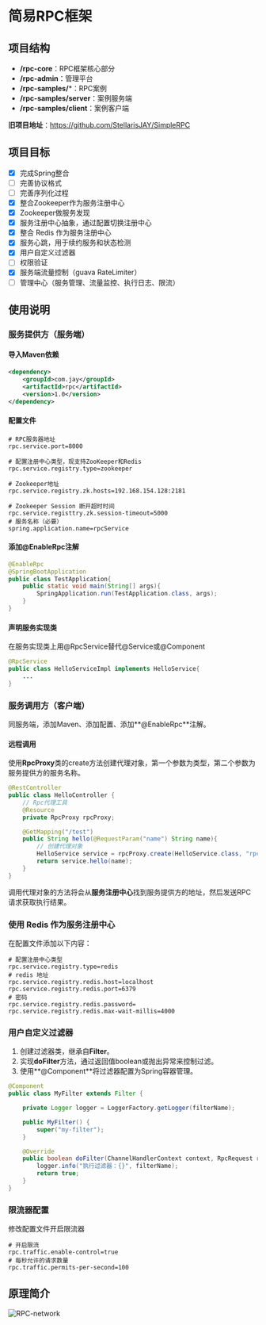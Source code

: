 # 简易RPC框架

## 项目结构

- **/rpc-core**：RPC框架核心部分
- **/rpc-admin**：管理平台
- **/rpc-samples/***：RPC案例
- **/rpc-samples/server**：案例服务端
- **/rpc-samples/client**：案例客户端

**旧项目地址**：https://github.com/StellarisJAY/SimpleRPC



## 项目目标
- [x] 完成Spring整合   
- [ ] 完善协议格式
- [ ] 完善序列化过程
- [x] 整合Zookeeper作为服务注册中心 
- [x] Zookeeper做服务发现 
- [x] 服务注册中心抽象，通过配置切换注册中心  
- [x] 整合 Redis 作为服务注册中心 
- [x] 服务心跳，用于续约服务和状态检测 
- [x] 用户自定义过滤器
- [ ] 权限验证
- [x] 服务端流量控制（guava RateLimiter）
- [ ] 管理中心（服务管理、流量监控、执行日志、限流）

## 使用说明   

### 服务提供方（服务端）

#### 导入Maven依赖

```xml
<dependency>
    <groupId>com.jay</groupId>
    <artifactId>rpc</artifactId>
    <version>1.0</version>
</dependency>		
```

#### 配置文件

```properties
# RPC服务器地址
rpc.service.port=8000

# 配置注册中心类型，现支持ZooKeeper和Redis
rpc.service.registry.type=zookeeper

# Zookeeper地址
rpc.service.registry.zk.hosts=192.168.154.128:2181

# Zookeeper Session 断开超时时间
rpc.service.registtry.zk.session-timeout=5000
# 服务名称（必要）
spring.application.name=rpcService
```

#### 添加@EnableRpc注解

```java
@EnableRpc
@SpringBootApplication
public class TestApplication{
    public static void main(String[] args){
        SpringApplication.run(TestApplication.class, args);
    }
}
```

#### 声明服务实现类

在服务实现类上用@RpcService替代@Service或@Component

```java
@RpcService
public class HelloServiceImpl implements HelloService{
	...
}
```

### 服务调用方（客户端）

同服务端，添加Maven、添加配置、添加**@EnableRpc**注解。

#### 远程调用

使用**RpcProxy**类的create方法创建代理对象，第一个参数为类型，第二个参数为服务提供方的服务名称。

```java
@RestController
public class HelloController {
    // Rpc代理工具
    @Resource
    private RpcProxy rpcProxy;

    @GetMapping("/test")
    public String hello(@RequestParam("name") String name){
        // 创建代理对象
        HelloService service = rpcProxy.create(HelloService.class, "rpcService");
        return service.hello(name);
    }
}

```

调用代理对象的方法将会从**服务注册中心**找到服务提供方的地址，然后发送RPC请求获取执行结果。

### 使用 Redis 作为服务注册中心

在配置文件添加以下内容：

```properties
# 配置注册中心类型
rpc.service.registry.type=redis
# redis 地址
rpc.service.registry.redis.host=localhost
rpc.service.registry.redis.port=6379
# 密码
rpc.service.registry.redis.password=
rpc.service.registry.redis.max-wait-millis=4000
```

### 用户自定义过滤器

1. 创建过滤器类，继承自**Filter**。
2. 实现**doFilter**方法，通过返回值boolean或抛出异常来控制过滤。
3. 使用**@Component**将过滤器配置为Spring容器管理。

```java
@Component
public class MyFilter extends Filter {

    private Logger logger = LoggerFactory.getLogger(filterName);

    public MyFilter() {
        super("my-filter");
    }

    @Override
    public boolean doFilter(ChannelHandlerContext context, RpcRequest request) throws FilteredException {
        logger.info("执行过滤器：{}", filterName);
        return true;
    }
}
```

### 限流器配置

修改配置文件开启限流器

```properties
# 开启限流
rpc.traffic.enable-control=true
# 每秒允许的请求数量
rpc.traffic.permits-per-second=100
```



## 原理简介

![RPC-network](https://images-1257369645.cos.ap-chengdu.myqcloud.com/notes/RPC-network.png)


